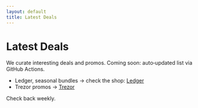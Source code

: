 ```yaml
---
layout: default
title: Latest Deals
---
```


# Latest Deals

We curate interesting deals and promos. Coming soon: auto‑updated list via GitHub Actions.

- Ledger, seasonal bundles → check the shop: <a data-aff="ledger" href="{{ site.data.affiliates.ledger }}">Ledger</a>
- Trezor promos → <a data-aff="trezor" href="{{ site.data.affiliates.trezor }}">Trezor</a>

Check back weekly.


